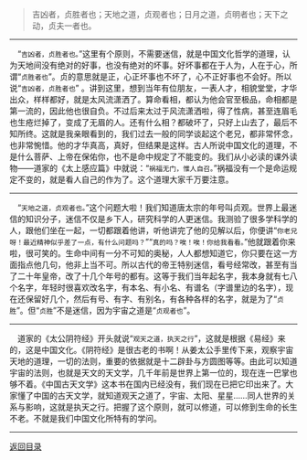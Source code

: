 > 吉凶者，贞胜者也；天地之道，贞观者也；日月之道，贞明者也；天下之动，贞夫一者也。
___
&emsp;“``吉凶者，贞胜者也。``”这里有个原则，不需要迷信，就是中国文化哲学的道理，认为天地间没有绝对的好事，也没有绝对的坏事。好坏事都在于人为，人在于心，所谓“``贞胜者也``”。贞的意思就是正，心正坏事也不坏了，心不正好事也不会好。所以说“``吉凶者，贞胜者也``” 。讲到这里，想到当年有位朋友，一表人才，相貌堂堂，才华出众，样样都好，就是太风流潇洒了。算命看相，都认为他会官至极品，命相都是第一流的，因此他也很自负。不过后来太过于风流潇洒啦，得了性病，甚至连眉毛也生疮烂掉了，变成了无眉的人。还有什么相？都破坏了，只好上山去了，最后不知所终。这就是我亲眼看到的，我们过去一般的同学谈起这个老兄，都非常怀念，也非常惋惜。他的才华真高，真好，但结果是这样。古人所说中国文化的道理，不是什么菩萨、上帝在保佑你，也不是命中规定了不能变的。我们从小必读的课外读物——道家的《太上感应篇》中就说：“``祸福无门，惟人自召。``”祸福没有一个是命运规定不变的，就是看人自己的作为了。这个道理大家千万要注意。
___
&emsp;“``天地之道，贞观者也。``”这个问题大啦！我们知道唐太宗的年号叫贞观。世界上最迷信的知识分子，迷信不仅是乡下人，研究科学的人更迷信。我测验了很多学科学的人，跟他们坐在一起，一切都跟着他讲，听他讲完了他的见解以后，你便讲“``你老兄呀！最近精神似乎差了一点，有什么问题吗？``”“``真的吗？唉！唉！你给我看看。``”他就跟着你来啦，很可笑的。生命中间有一分不可知的奥秘，人人都想知道它，你只要在这一方面指点他几句，他非上当不可。所以古代的帝王特别迷信，看号经常改，甚至有当了二十年皇帝，改了十几个年号的都有。这等于我们当年起名字，我本身就有七八个名字，年轻时很喜欢改名字，有本名、有小名、有谱名（字谱里边的名字），现在还保留好几个，然后有号、有字、有别名，有各种各样的名字，就是为了“``贞胜``”。但“``贞胜``”不是迷信，因为宇宙之道是“``贞观者也``”。
___
&emsp;道家的《太公阴符经》开头就说“``观天之道，执天之行``”，这就是根据《易经》来的，这是中国文化。《阴符经》是很古老的书啊！从姜太公手里传下来，观察宇宙天地的道理，一切的法则，重要的依据就是十二辟卦与方圆图等等。由此可以知道宇宙的法则，也就是天文的天文学，几千年前是世界上第一位的，现在连一巴掌也够不着。《中国古天文学》这本书在国内已经没有，我们现在已把它印出来了。大家懂了中国的古天文学，就知道观天之道了，宇宙、太阳、星星……同人世界的关系与影响，这就是执天之行。把握了这个原则，就可以修道，可以修到生命的长生不老。不就是我们中国文化所特有的学问。
___
[返回目录](../../../master/README.md#目录)